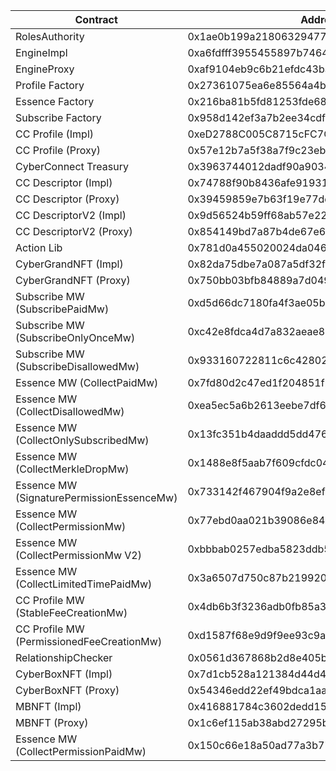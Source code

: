 | Contract                                  | Address                                    |
| ----------------------------------------- | ------------------------------------------ |
| RolesAuthority                            | 0x1ae0b199a2180632947721d9c5ebc9daf0ec10e5 |
| EngineImpl                                | 0xa6fdfff3955455897b746432f945eab3b5fb5c1f |
| EngineProxy                               | 0xaf9104eb9c6b21efdc43baaaee70662d6cce8798 |
| Profile Factory                           | 0x27361075ea6e85564a4b00f5828235fc4c8c2e32 |
| Essence Factory                           | 0x216ba81b5fd81253fde6888039c6001d6f891efb |
| Subscribe Factory                         | 0x958d142ef3a7b2ee34cdf1f81c135fb91a454a5c |
| CC Profile (Impl)                         | 0xeD2788C005C8715cFC7C2A29fF81B40b479Cc6fb |
| CC Profile (Proxy)                        | 0x57e12b7a5f38a7f9c23ebd0400e6e53f2a45f271 |
| CyberConnect Treasury                     | 0x3963744012dadf90a9034ea1068f53108b1a3834 |
| CC Descriptor (Impl)                      | 0x74788f90b8436afe91931c17a01023bce5d89c0f |
| CC Descriptor (Proxy)                     | 0x39459859e7b63f19e77ddcc38f65a519d88dba8a |
| CC DescriptorV2 (Impl)                    | 0x9d56524b59ff68ab57e22b8384cb5dcf9ce2068d |
| CC DescriptorV2 (Proxy)                   | 0x854149bd7a87b4de67e642d792b4ae7954835844 |
| Action Lib                                | 0x781d0a455020024da046f823d9ea076b76a873f3 |
| CyberGrandNFT (Impl)                      | 0x82da75dbe7a087a5df32f0f4cc22da269369e922 |
| CyberGrandNFT (Proxy)                     | 0x750bb03bfb84889a7d049969fb26ab53ea2e1541 |
| Subscribe MW (SubscribePaidMw)            | 0xd5d66dc7180fa4f3ae05b66ee34793146db6e3e9 |
| Subscribe MW (SubscribeOnlyOnceMw)        | 0xc42e8fdca4d7a832aeae8355834ea71fd8439e1f |
| Subscribe MW (SubscribeDisallowedMw)      | 0x933160722811c6c42802bea059674aa2446cd731 |
| Essence MW (CollectPaidMw)                | 0x7fd80d2c47ed1f204851f2809f54f5a31e4d55a3 |
| Essence MW (CollectDisallowedMw)          | 0xea5ec5a6b2613eebe7df63a6ac394759514baa3f |
| Essence MW (CollectOnlySubscribedMw)      | 0x13fc351b4daaddd5dd4768ca62f41a10fe548642 |
| Essence MW (CollectMerkleDropMw)          | 0x1488e8f5aab7f609cfdc04997d5c73e4d7b6ad0d |
| Essence MW (SignaturePermissionEssenceMw) | 0x733142f467904f9a2e8efa0119523d3cc7a99b0b |
| Essence MW (CollectPermissionMw)          | 0x77ebd0aa021b39086e84b9d3afeb738cbbfe16fd |
| Essence MW (CollectPermissionMw V2)       | 0xbbbab0257edba5823ddb5aa62c08f07bd0d302d9 |
| Essence MW (CollectLimitedTimePaidMw)     | 0x3a6507d750c87b219920879f9e01fdd512580872 |
| CC Profile MW (StableFeeCreationMw)       | 0x4db6b3f3236adb0fb85a3957e740f07481c1dc99 |
| CC Profile MW (PermissionedFeeCreationMw) | 0xd1587f68e9d9f9ee93c9aa6fc60c7da414e90818 |
| RelationshipChecker                       | 0x0561d367868b2d8e405b1241ba568c40ab8fd2c8 |
| CyberBoxNFT (Impl)                        | 0x7d1cb528a121384d44d4d48b434803499dc58477 |
| CyberBoxNFT (Proxy)                       | 0x54346edd22ef49bdca1aae6114f8b1a1e598b674 |
| MBNFT (Impl)                              | 0x416881784c3602dedd1567c33b92c0bb9d196618 |
| MBNFT (Proxy)                             | 0x1c6ef115ab38abd27295b465321ca85f60763d06 |
| Essence MW (CollectPermissionPaidMw)      | 0x150c66e18a50ad77a3b77c565236c17b952d9326 |
